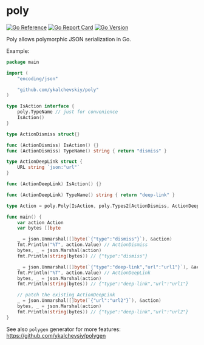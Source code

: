 # poly

[![Go Reference](https://pkg.go.dev/badge/github.com/ykalchevskiy/poly.svg)](https://pkg.go.dev/github.com/ykalchevskiy/poly)
[![Go Report Card](https://goreportcard.com/badge/github.com/ykalchevskiy/poly)](https://goreportcard.com/report/github.com/ykalchevskiy/poly)
[![Go Version](https://img.shields.io/github/go-mod/go-version/ykalchevskiy/poly)](https://golang.org/dl/)

Poly allows polymorphic JSON serialization in Go.

Example:

```go
package main

import (
	"encoding/json"

	"github.com/ykalchevskiy/poly"
)

type IsAction interface {
	poly.TypeName // just for convenience
	IsAction()
}

type ActionDismiss struct{}

func (ActionDismiss) IsAction() {}
func (ActionDismiss) TypeName() string { return "dismiss" }

type ActionDeepLink struct {
	URL string `json:"url"`
}

func (ActionDeepLink) IsAction() {}

func (ActionDeepLink) TypeName() string { return "deep-link" }

type Action = poly.Poly[IsAction, poly.Types2[ActionDismiss, ActionDeepLink]]

func main() {
	var action Action
	var bytes []byte

	_ = json.Unmarshal([]byte(`{"type":"dismiss"}`), &action)
	fmt.Println("%T", action.Value) // ActionDismiss
	bytes, _ = json.Marshal(action)
	fmt.Println(string(bytes)) // {"type":"dismiss"}

	_ = json.Unmarshal([]byte(`{"type":"deep-link","url":"url1"}`), &action)
	fmt.Println("%T", action.Value) // ActionDeepLink
	bytes, _ = json.Marshal(action)
	fmt.Println(string(bytes)) // {"type":"deep-link","url":"url1"}

	// patch the existing ActionDeepLink
	_ = json.Unmarshal([]byte(`{"url":"url2"}`), &action)
	bytes, _ = json.Marshal(action)
	fmt.Println(string(bytes)) // {"type":"deep-link","url":"url2"}
}
```

See also `polygen` generator for more features: https://github.com/ykalchevsiy/polygen
